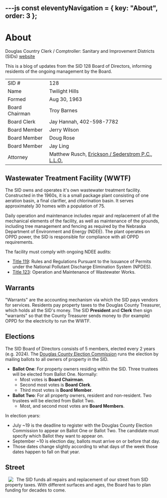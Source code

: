 ---js
const eleventyNavigation = {
        key: "About",
        order: 3
};
---
# About

Douglas Country Clerk / Comptroller: Sanitary and Improvement Districts (SIDs)
[website](https://www.douglascountyclerk.org/sidinfo)

This is a blog of updates from the SID 128 Board of Directors, informing residents
of the ongoing management by the Board.

|||
|---|---|
|SID #|128|
|Name|Twilight Hills|
|Formed|Aug 30, 1963|
|Board Chairman|Troy Barnes|
|Board Clerk|Jay Hannah, 402-598-7782|
|Board Member|Jerry Wilson|
|Board Member|Doug Rose|
|Board Member|Jay Ling|
|Attorney|Matthew Rusch, [Erickson / Sederstrom P.C., L.L.O.](https://eslaw.com/)|

## Wastewater Treatment Facility (WWTF)

The SID owns and operates it's own wastewater treatment facility.
Constructed in the 1960s, it is a small package plant consisting of one aeration basin,
a final clarifier, and chlorination basin.
It serves approximately 30 homes with a population of 75.

Daily operation and maintenance includes repair and replacement of all the mechanical elements
of the facility, as well as maintenance of the grounds, including tree management and fencing as required by
the Nebraska Department of Environment and Energy (NDEE).
The plant operates on OPPD power, the SID is responsible for compliance with all OPPD requirements.

The facility must comply with ongoing NDEE audits:
* [Title 119](http://dee.ne.gov/RuleAndR.nsf/Title_119.xsp):
Rules and Regulations Pursuant to the Issuance of Permits under the
National Pollutant Discharge Elimination System (NPDES).
* [Title 123](http://dee.ne.gov/RuleAndR.nsf/Title_123.xsp):
Operation and Maintenance of Wastewater Works.

## Warrants

"Warrants" are the accounting mechanism via which the SID pays vendors for services.
Residents pay property taxes to the Douglas County Treasurer, which holds all the SID's money.
The SID **President** and **Clerk** then sign "warrants" so that the County Treasurer sends
money to (for example) OPPD for the electricity to run the WWTF.

## Elections

The SID Board of Directors consists of 5 members, elected every 2 years (e.g. 2024).
The [Douglas County Election Commission](https://www.votedouglascounty.com/sid.aspx)
runs the election by mailing ballots to all owners of property in the SID.
 
* **Ballot One**: For property owners residing within the SID. Three trustees will be elected from Ballot One. Normally:
  * Most votes is **Board Chairman**.
  * Second most votes is **Board Clerk**.
  * Third most votes is **Board Member**.
* **Ballot Two**: For all property owners, resident and non-resident. Two trustees will be elected from Ballot Two.
  * Most, and second most votes are **Board Members**.

In election years:
* July ~19 is the deadline to register with the Douglas County Election Commission to appear on
Ballot One or Ballot Two. The candidate must specify which Ballot they want to appear on.
* September ~10 is election day, ballots must arrive on or before that day.
* Those dates change slightly according to what days of the week those dates
happen to fall on that year.

## Street

<img src="/img/street.png" eleventy:ignore align="left" hspace="10">

The SID funds all repairs and replacement of our street from SID property taxes.
With different surfaces and ages, the Board has to plan funding for decades to come.
